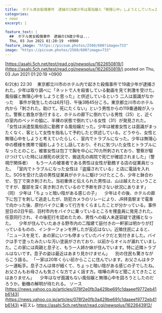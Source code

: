 ```yaml
---
title:  ホテル男女殺傷事件　逮捕の19歳少年は風俗嬢と「無理心中」しようとしていた★２  
categories:
- news
excerpt: |
  
feature_text: |
  ##  ホテル男女殺傷事件　逮捕の19歳少年は...
  Thu, 03 Jun 2021 01:20:19  +0900
feature_image: "https://picsum.photos/2560/600?image=733"
image: "https://picsum.photos/2560/600?image=733"
---
```


[https://asahi.5ch.net/test/read.cgi/newsplus/1622650819/](https://asahi.5ch.net/test/read.cgi/newsplus/1622650819/)
posted on Thu, 03 Jun 2021 01:20:19  +0900

<!--more-->

6/2(水) 22:30 　東京都立川市のホテル内で起きた殺傷事件で19歳少年が逮捕された。少年は取り調べに「ネットで人を殺害している動画を見て刺激を受けた。風俗嬢と無理心中をしようと思った」と供述しているという 二人は面識がなかった 　事件が発生したのは6月1日、午後3時45分ころ。東京都立川市のホテル内から「刺された。助けて。死にたくない」という男性からの119番通報が入った。警察と救急が急行すると、ホテルの廊下に倒れている男性（25）と、近くの室内のベッドの脇に、半裸の状態で倒れている女性（31）が発見された。 「女性は派遣型風俗店に勤務する風俗嬢だった。少年は被害女性とは面識がまったくなく、客として女性を指名して予約したと供述している。どうやら、女性と無理心中をしようと考えていたらしく、室内でトラブルになった。少年は無理心中の模様を携帯で撮影しようとし話しており、それに気づいた女性とトラブルになったとのこと。被害女性は包丁で胸を中心に70カ所刺されており、警察が駆けつけていた時には瀕死の状況で、搬送先の病院で死亡が確認されました」（警視庁関係者） 　もう一人の被害者である男性は女性が勤務する店の従業員だった。 「室内でトラブルになった女性は『盗撮されている』と店に電話を入れた。SOSを受けた店の男性従業員がホテルに駆けつけたところ、少年と鉢合わせ、包丁で突き刺された。当初重体と伝えられた男性は、山は越えたということですが、腹部を深く突き刺されているので予断を許さない状況にあります」（同） 少年は「ちょっと暗い陰がある感じの子」 　少年はその後、ホテルの廊下に包丁を刺して逃走したが、防犯カメラのリレーにより、JR拝島駅まで電車で向かった後、原付バイクに乗って行方をくらましたことが分かっている。事件翌日の2日午前、羽村市内をバイクに乗っているところを捜査員に発見された。任意同行され、その後犯行を認めたため、男性への殺人未遂容疑で逮捕となった。 　少年が住んでいたあきる野市内の二階建て庭付きの一軒家は明かりが灯っているものの、インターフォンを押したが反応はない。近隣住民によると、 「ニュースを見て、あの家にいつも停まっていたバイクだと気付きました。バイクは手で塗ったみたいな汚い塗装がされており、以前からオイルが漏れていました。この家には両親と息子と、もう一人姉か妹が住んでいます。特に近隣トラブルはないです。息子の姿は最近はあまり見かけません」 　別の住民も驚きながらこう語る。 「一家は20年くらい前からここに住んでいます。お父さんはタクシー運転手。息子さんは体が細くて、ちょっと暗い陰がある感じの子でしたね。お父さんもお母さんも気さくな方でよく話す方。喧嘩の声など聞こえてきたことはありません」 　少年はなぜ面識もない風俗嬢と無理心中を図ろうとしたのだろうか。動機の解明が待たれる。 ソース　[https://news.yahoo.co.jp/articles/078f2e0fb3a429be691c1daaeef9772eb41b6143](https://news.yahoo.co.jp/articles/078f2e0fb3a429be691c1daaeef9772eb41b6143) ※前スレ https://asahi.5ch.net/test/read.cgi/newsplus/1622643912/
